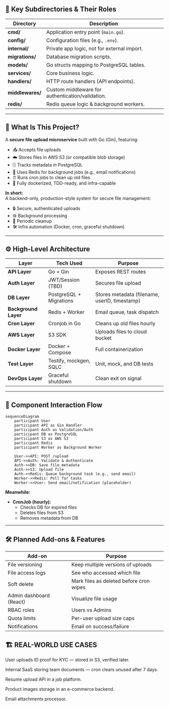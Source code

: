 ## 📁 Key Subdirectories & Their Roles

| Directory        | Description                                                                 |
|------------------|-----------------------------------------------------------------------------|
| **cmd/**         | Application entry point (`main.go`).                                         |
| **config/**      | Configuration files (e.g., `.env`).                                          |
| **internal/**    | Private app logic, not for external import.                                  |
| **migrations/**  | Database migration scripts.                                                  |
| **models/**      | Go structs mapping to PostgreSQL tables.                                     |
| **services/**    | Core business logic.                                                         |
| **handlers/**    | HTTP route handlers (API endpoints).                                         |
| **middlewares/** | Custom middleware for authentication/validation.                             |
| **redis/**       | Redis queue logic & background workers.                                      |

---

## 🧠 What Is This Project?

A **secure file upload microservice** built with Go (Gin), featuring:

- 📤 Accepts file uploads
- ☁️ Stores files in AWS S3 (or compatible blob storage)
- 🗄️ Tracks metadata in PostgreSQL
- 📨 Uses Redis for background jobs (e.g., email notifications)
- ⏰ Runs cron jobs to clean up old files
- 🐳 Fully dockerized, TDD-ready, and infra-capable

**In short:**  
A backend-only, production-style system for secure file management:

- 🔒 Secure, authenticated uploads
- ⚙️ Background processing
- 🧹 Periodic cleanup
- 🛠️ Infra automation (Docker, cron, graceful shutdown)

---

## ⚙️ High-Level Architecture

| Layer            | Tech Used               | Purpose                                       |
|------------------|------------------------|-----------------------------------------------|
| **API Layer**        | Go + Gin                | Exposes REST routes                           |
| **Auth Layer**       | JWT/Session (TBD)       | Secures file upload                           |
| **DB Layer**         | PostgreSQL + Migrations | Stores metadata (filename, userID, timestamp) |
| **Background Layer** | Redis + Worker          | Email queue, task dispatch                    |
| **Cron Layer**       | Cronjob in Go           | Cleans up old files hourly                    |
| **AWS Layer**        | S3 SDK                  | Uploads files to cloud bucket                 |
| **Docker Layer**     | Docker + Compose        | Full containerization                         |
| **Test Layer**       | Testify, mockgen, SQLC  | Unit, mock, and DB tests                      |
| **DevOps Layer**     | Graceful shutdown       | Clean exit on signal                          |

---

## 🔄 Component Interaction Flow

```mermaid
sequenceDiagram
    participant User
    participant API as Gin Handler
    participant Auth as Validation/Auth
    participant DB as PostgreSQL
    participant S3 as AWS S3
    participant Redis
    participant Worker as Background Worker

    User->>API: POST /upload
    API->>Auth: Validate & Authenticate
    Auth->>DB: Save file metadata
    Auth->>S3: Upload file
    Auth->>Redis: Queue background task (e.g., send email)
    Worker->>Redis: Poll for tasks
    Worker->>User: Send email/notification (placeholder)
```

**Meanwhile:**

- **CronJob (hourly):**
  - Checks DB for expired files
  - Deletes files from S3
  - Removes metadata from DB

---


## 🛠️ Planned Add-ons & Features
| Add-on                  | Purpose                                 |
| ----------------------- | --------------------------------------- |
| File versioning         | Keep multiple versions of uploads       |
| File access logs        | See who accessed which file             |
| Soft delete             | Mark files as deleted before cron wipes |
| Admin dashboard (React) | Visualize file usage                    |
| RBAC roles              | Users vs Admins                         |
| Quota limits            | Per-user upload size caps               |
| Notifications           | Email on success/failure                |

## 🏗️ REAL-WORLD USE CASES
User uploads ID proof for KYC — stored in S3, verified later.

Internal SaaS storing team documents — cron clears unused after 7 days.

Resume upload API in a job platform.

Product images storage in an e-commerce backend.

Email attachments processor.